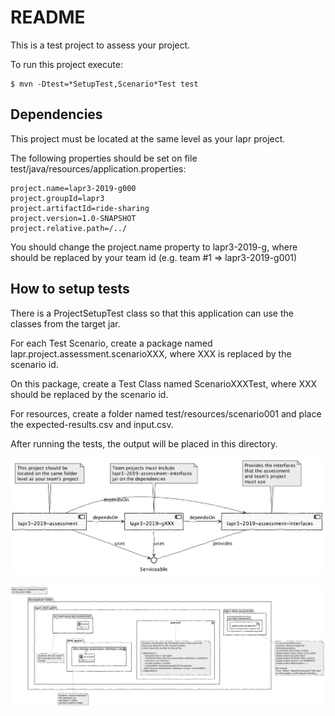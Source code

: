 # README #

This is a test project to assess your project.

To run this project execute: 

```
$ mvn -Dtest=*SetupTest,Scenario*Test test
```

## Dependencies ##

This project must be located at the same level as your lapr project.

The following properties should be set on file test/java/resources/application.properties:

```
project.name=lapr3-2019-g000
project.groupId=lapr3
project.artifactId=ride-sharing
project.version=1.0-SNAPSHOT
project.relative.path=/../
```

You should change the project.name property to lapr3-2019-g<team-id>, where <team-id> should be replaced by your team id (e.g. team #1 => lapr3-2019-g001)  

## How to setup tests ##

There is a ProjectSetupTest class so that this application can use the classes from the target jar.

For each Test Scenario, create a package named lapr.project.assessment.scenarioXXX, where XXX is replaced by the scenario id.

On this package, create a Test Class named ScenarioXXXTest, where XXX should be replaced by the scenario id.

For resources, create a folder named test/resources/scenario001 and place the expected-results.csv and input.csv.

After running the tests, the output will be placed in this directory.

![Components Diagram](documentation/assessment-component-diagram.png)

![Folder Structure](documentation/folder-structure.png)